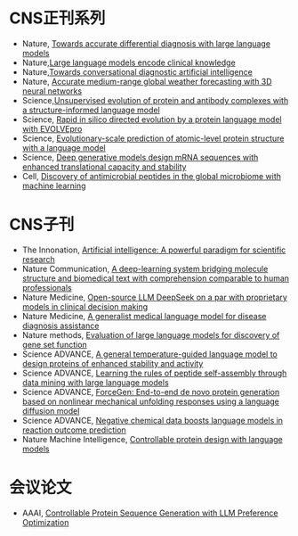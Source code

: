 # CNS正刊系列

- Nature, [Towards accurate differential diagnosis with large language models](https://www.nature.com/articles/s41586-025-08869-4)
- Nature,[Large language models encode clinical knowledge](https://www.nature.com/articles/s41586-023-06291-2)
- Nature,[Towards conversational diagnostic artificial intelligence](https://www.nature.com/articles/s41586-025-08866-7)
- Nature, [Accurate medium-range global weather forecasting with 3D neural networks](https://www.nature.com/articles/s41586-025-08869-4dv.adt5578)
- Science,[Unsupervised evolution of protein and antibody complexes with a structure-informed language model](https://www.science.org/doi/10.1126/sciadv.adt5578)
- Science, [Rapid in silico directed evolution by a protein language model with EVOLVEpro](https://www.science.org/doi/10.1126/science.adr6006)
- Science, [Evolutionary-scale prediction of atomic-level protein structure with a language model](https://www.science.org/doi/10.1126/science.ade2574)
- Science, [Deep generative models design mRNA sequences with enhanced translational capacity and stability](https://www.science.org/doi/10.1126/science.adr8470)
- Cell, [Discovery of antimicrobial peptides in the global microbiome with machine learning](https://www.cell.com/cell/fulltext/S0092-8674(24)00522-1)


# CNS子刊

- The Innonation,  [Artificial intelligence: A powerful paradigm for scientific research](https://www.sciencedirect.com/science/article/pii/S2666675821001041)
- Nature Communication, [A deep-learning system bridging molecule structure and biomedical text with comprehension comparable to human professionals](https://www.nature.com/articles/s41467-022-28494-3)
- Nature Medicine, [Open-source LLM DeepSeek on a par with proprietary models in clinical decision making](https://www.nature.com/articles/s41591-025-03850-0)
- Nature Medicine, [A generalist medical language model for disease diagnosis assistance](https://www.nature.com/articles/s41591-024-03416-6)
- Nature methods, [Evaluation of large language models for discovery of gene set function
](https://www.nature.com/articles/s41592-024-02525-x)
- Science ADVANCE, [A general temperature-guided language model to design proteins of enhanced stability and activity](https://www.science.org/doi/10.1126/sciadv.adr2641)
- Science ADVANCE, [Learning the rules of peptide self-assembly through data mining with large language models](https://www.science.org/doi/10.1126/sciadv.adv1971)
- Science ADVANCE,  [ForceGen: End-to-end de novo protein generation based on nonlinear mechanical unfolding responses using a language diffusion model](https://www.science.org/doi/10.1126/sciadv.adl4000)
- Science ADVANCE, [Negative chemical data boosts language models in reaction outcome prediction](https://www.science.org/doi/10.1126/sciadv.adt5578)
- Nature Machine Intelligence,  [Controllable protein design with language models](https://www.nature.com/articles/s42256-022-00499-z)

# 会议论文
- AAAI, [Controllable Protein Sequence Generation with LLM Preference Optimization](https://arxiv.org/abs/2501.15007)




